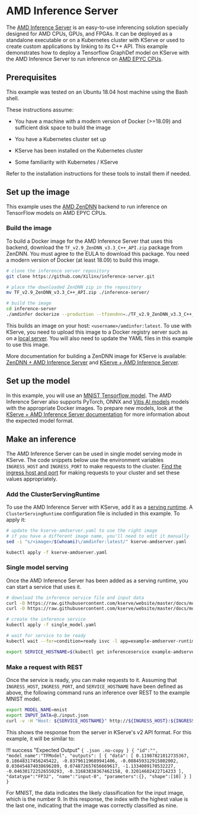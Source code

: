 # AMD Inference Server

The [AMD Inference Server](https://xilinx.github.io/inference-server/main/index.html) is an easy-to-use inferencing solution specially designed for AMD CPUs, GPUs, and FPGAs.
It can be deployed as a standalone executable or on a Kubernetes cluster with KServe or used to create custom applications by linking to its C++ API.
This example demonstrates how to deploy a Tensorflow GraphDef model on KServe with the AMD Inference Server to run inference on [AMD EPYC CPUs](https://www.amd.com/en/processors/epyc-server-cpu-family).

## Prerequisites

This example was tested on an Ubuntu 18.04 host machine using the Bash shell.

These instructions assume:

 - You have a machine with a modern version of Docker (>=18.09) and sufficient disk space to build the image

 - You have a Kubernetes cluster set up

 - KServe has been installed on the Kubernetes cluster

 - Some familiarity with Kubernetes / KServe

Refer to the installation instructions for these tools to install them if needed.

## Set up the image

This example uses the [AMD ZenDNN](https://developer.amd.com/zendnn/) backend to run inference on TensorFlow models on AMD EPYC CPUs.

### Build the image

To build a Docker image for the AMD Inference Server that uses this backend, download the `TF_v2.9_ZenDNN_v3.3_C++_API.zip` package from ZenDNN.
You must agree to the EULA to download this package.
You need a modern version of Docker (at least 18.09) to build this image.

```bash
# clone the inference server repository
git clone https://github.com/Xilinx/inference-server.git

# place the downloaded ZenDNN zip in the repository
mv TF_v2.9_ZenDNN_v3.3_C++_API.zip ./inference-server/

# build the image
cd inference-server
./amdinfer dockerize --production --tfzendnn=./TF_v2.9_ZenDNN_v3.3_C++_API.zip
```

This builds an image on your host: `<username>/amdinfer:latest`.
To use with KServe, you need to upload this image to a Docker registry server such as on a [local server](https://docs.docker.com/registry/deploying/).
You will also need to update the YAML files in this example to use this image.

More documentation for building a ZenDNN image for KServe is available: [ZenDNN + AMD Inference Server](https://xilinx.github.io/inference-server/main/zendnn.html) and [KServe + AMD Inference Server](https://xilinx.github.io/inference-server/main/kserve.html).

## Set up the model

In this example, you will use an [MNIST Tensorflow model](https://github.com/Xilinx/inference-server/blob/main/tests/assets/mnist.zip).
The AMD Inference Server also supports PyTorch, ONNX and [Vitis AI models](https://github.com/Xilinx/Vitis-AI/tree/master/model_zoo) models with the appropriate Docker images.
To prepare new models, look at the [KServe + AMD Inference Server documentation](https://xilinx.github.io/inference-server/main/kserve.html) for more information about the expected model format.

## Make an inference

The AMD Inference Server can be used in single model serving mode in KServe.
The code snippets below use the environment variables `INGRESS_HOST` and `INGRESS_PORT` to make requests to the cluster.
[Find the ingress host and port](https://kserve.github.io/website/master/get_started/first_isvc/#4-determine-the-ingress-ip-and-ports) for making requests to your cluster and set these values appropriately.

### Add the ClusterServingRuntime

To use the AMD Inference Server with KServe, add it as a [serving runtime](https://kserve.github.io/website/master/modelserving/servingruntimes/).
A `ClusterServingRuntime` configuration file is included in this example.
To apply it:

```bash
# update the kserve-amdserver.yaml to use the right image
# if you have a different image name, you'll need to edit it manually
sed -i "s/<image>/$(whoami)\/amdinfer:latest/" kserve-amdserver.yaml

kubectl apply -f kserve-amdserver.yaml
```

### Single model serving

Once the AMD Inference Server has been added as a serving runtime, you can start a service that uses it.

```bash
# download the inference service file and input data
curl -O https://raw.githubusercontent.com/kserve/website/master/docs/modelserving/v1beta1/amd/single_model.yaml
curl -O https://raw.githubusercontent.com/kserve/website/master/docs/modelserving/v1beta1/amd/input.json

# create the inference service
kubectl apply -f single_model.yaml

# wait for service to be ready
kubectl wait --for=condition=ready isvc -l app=example-amdserver-runtime-isvc

export SERVICE_HOSTNAME=$(kubectl get inferenceservice example-amdserver-runtime-isvc -o jsonpath='{.status.url}' | cut -d "/" -f 3)
```

### Make a request with REST

Once the service is ready, you can make requests to it.
Assuming that `INGRESS_HOST`, `INGRESS_PORT`, and `SERVICE_HOSTNAME` have been defined as above, the following command runs an inference over REST to the example MNIST model.

```bash
export MODEL_NAME=mnist
export INPUT_DATA=@./input.json
curl -v -H "Host: ${SERVICE_HOSTNAME}" http://${INGRESS_HOST}:${INGRESS_PORT}/v2/models/${MODEL_NAME}/infer -d ${INPUT_DATA}
```

This shows the response from the server in KServe's v2 API format.
For this example, it will be similar to:

!!! success "Expected Output"
    ```{ .json .no-copy }
    {
      "id":"",
      "model_name":"TFModel",
      "outputs":
        [
          {
            "data": [
              0.11987821012735367,
              0.18648317456245422,
              -0.83796119689941406,
              -0.088459312915802002,
              0.030454874038696289,
              0.074872657656669617,
              -1.1334009170532227,
              -0.046301722526550293,
              -0.31683838367462158,
              0.32014602422714233
            ],
            "datatype":"FP32",
            "name":"input-0",
            "parameters":{},
            "shape":[10]
          }
        ]
    }
    ```

For MNIST, the data indicates the likely classification for the input image, which is the number 9.
In this response, the index with the highest value is the last one, indicating that the image was correctly classified as nine.
